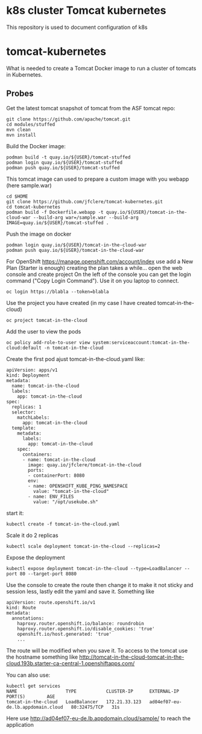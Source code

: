 # k8s cluster Tomcat kubernetes
This repository is used to document configuration of k8s

# tomcat-kubernetes
What is needed to create a Tomcat Docker image to run a cluster of tomcats in Kubernetes.

## Probes
Get the latest tomcat snapshot of tomcat from the ASF tomcat repo:
```
git clone https://github.com/apache/tomcat.git
cd modules/stuffed
mvn clean
mvn install
```
Build the Docker image:
```
podman build -t quay.io/${USER}/tomcat-stuffed
podman login quay.io/${USER}/tomcat-stuffed
podman push quay.io/${USER}/tomcat-stuffed
```
This tomcat image can used to prepare a custom image with you webapp (here sample.war)  

```
cd $HOME
git clone https://github.com/jfclere/tomcat-kubernetes.git 
cd tomcat-kubernetes
podman build -f Dockerfile.webapp -t quay.io/${USER}/tomcat-in-the-cloud-war --build-arg war=/sample.war --build-arg IMAGE=quay.io/${USER}/tomcat-stuffed .
```
Push the image on docker
```
podman login quay.io/${USER}/tomcat-in-the-cloud-war
podman push quay.io/${USER}/tomcat-in-the-cloud-war
```

For OpenShift
https://manage.openshift.com/account/index use add a New Plan (Starter is enough) creating the plan takes a while...
open the web console and create project
On the left of the console you can get the login command ("Copy Login Command"). Use it on you laptop to connect.
```
oc login https://blabla --token=blabla
```
Use the project you have created (in my case I have created tomcat-in-the-cloud)
```
oc project tomcat-in-the-cloud
```
Add the user to view the pods
```
oc policy add-role-to-user view system:serviceaccount:tomcat-in-the-cloud:default -n tomcat-in-the-cloud
```
Create the first pod ajust tomcat-in-the-cloud.yaml like:
```
apiVersion: apps/v1
kind: Deployment
metadata:
  name: tomcat-in-the-cloud
  labels:
    app: tomcat-in-the-cloud
spec:
  replicas: 1
  selector:
    matchLabels:
      app: tomcat-in-the-cloud
  template:
    metadata:
      labels:
        app: tomcat-in-the-cloud
    spec:
      containers:
      - name: tomcat-in-the-cloud
        image: quay.io/jfclere/tomcat-in-the-cloud
        ports:
        - containerPort: 8080
        env:
        - name: OPENSHIFT_KUBE_PING_NAMESPACE
          value: "tomcat-in-the-cloud"
        - name: ENV_FILES
          value: "/opt/usekube.sh"
```
start it:
```
kubectl create -f tomcat-in-the-cloud.yaml
```
Scale it do 2 replicas
```
kubectl scale deployment tomcat-in-the-cloud --replicas=2
```
Expose the deployment
```
kubectl expose deployment tomcat-in-the-cloud --type=LoadBalancer --port 80 --target-port 8080
```
Use the console to create the route then change it to make it not sticky and session less, lastly edit the yaml and save it.
Something like
```
apiVersion: route.openshift.io/v1
kind: Route
metadata:
  annotations:
    haproxy.router.openshift.io/balance: roundrobin
    haproxy.router.openshift.io/disable_cookies: 'true'
    openshift.io/host.generated: 'true'
    ...
```
The route will be modified when you save it.
To access to the tomcat use the hostname something like
http://tomcat-in-the-cloud-tomcat-in-the-cloud.193b.starter-ca-central-1.openshiftapps.com/

You can also use:
```
kubectl get services
NAME                  TYPE           CLUSTER-IP      EXTERNAL-IP                         PORT(S)        AGE
tomcat-in-the-cloud   LoadBalancer   172.21.33.123   ad04ef07-eu-de.lb.appdomain.cloud   80:32475/TCP   31s
```

Here use http://ad04ef07-eu-de.lb.appdomain.cloud/sample/ to reach the application

